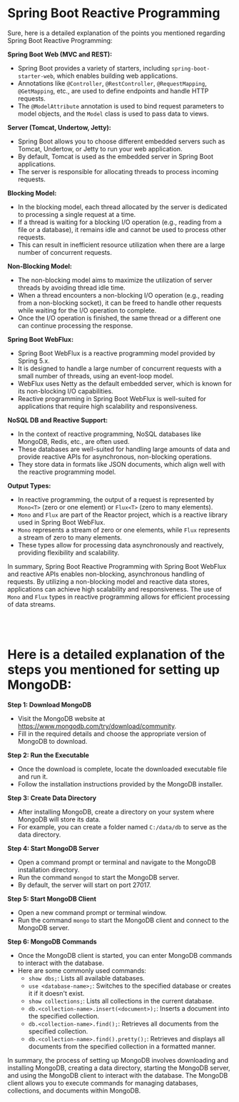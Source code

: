 # Spring Boot Reactive Programming

Sure, here is a detailed explanation of the points you mentioned regarding Spring Boot Reactive Programming:

**Spring Boot Web (MVC and REST):**
- Spring Boot provides a variety of starters, including `spring-boot-starter-web`, which enables building web applications.
- Annotations like `@Controller`, `@RestController`, `@RequestMapping`, `@GetMapping`, etc., are used to define endpoints and handle HTTP requests.
- The `@ModelAttribute` annotation is used to bind request parameters to model objects, and the `Model` class is used to pass data to views.

**Server (Tomcat, Undertow, Jetty):**
- Spring Boot allows you to choose different embedded servers such as Tomcat, Undertow, or Jetty to run your web application.
- By default, Tomcat is used as the embedded server in Spring Boot applications.
- The server is responsible for allocating threads to process incoming requests.

**Blocking Model:**
- In the blocking model, each thread allocated by the server is dedicated to processing a single request at a time.
- If a thread is waiting for a blocking I/O operation (e.g., reading from a file or a database), it remains idle and cannot be used to process other requests.
- This can result in inefficient resource utilization when there are a large number of concurrent requests.

**Non-Blocking Model:**
- The non-blocking model aims to maximize the utilization of server threads by avoiding thread idle time.
- When a thread encounters a non-blocking I/O operation (e.g., reading from a non-blocking socket), it can be freed to handle other requests while waiting for the I/O operation to complete.
- Once the I/O operation is finished, the same thread or a different one can continue processing the response.

**Spring Boot WebFlux:**
- Spring Boot WebFlux is a reactive programming model provided by Spring 5.x.
- It is designed to handle a large number of concurrent requests with a small number of threads, using an event-loop model.
- WebFlux uses Netty as the default embedded server, which is known for its non-blocking I/O capabilities.
- Reactive programming in Spring Boot WebFlux is well-suited for applications that require high scalability and responsiveness.

**NoSQL DB and Reactive Support:**
- In the context of reactive programming, NoSQL databases like MongoDB, Redis, etc., are often used.
- These databases are well-suited for handling large amounts of data and provide reactive APIs for asynchronous, non-blocking operations.
- They store data in formats like JSON documents, which align well with the reactive programming model.

**Output Types:**
- In reactive programming, the output of a request is represented by `Mono<T>` (zero or one element) or `Flux<T>` (zero to many elements).
- `Mono` and `Flux` are part of the Reactor project, which is a reactive library used in Spring Boot WebFlux.
- `Mono` represents a stream of zero or one elements, while `Flux` represents a stream of zero to many elements.
- These types allow for processing data asynchronously and reactively, providing flexibility and scalability.

In summary, Spring Boot Reactive Programming with Spring Boot WebFlux and reactive APIs enables non-blocking, asynchronous handling of requests. By utilizing a non-blocking model and reactive data stores, applications can achieve high scalability and responsiveness. The use of `Mono` and `Flux` types in reactive programming allows for efficient processing of data streams.

<br/>
<br/>

# Here is a detailed explanation of the steps you mentioned for setting up MongoDB:

**Step 1: Download MongoDB**
- Visit the MongoDB website at https://www.mongodb.com/try/download/community.
- Fill in the required details and choose the appropriate version of MongoDB to download.

**Step 2: Run the Executable**
- Once the download is complete, locate the downloaded executable file and run it.
- Follow the installation instructions provided by the MongoDB installer.

**Step 3: Create Data Directory**
- After installing MongoDB, create a directory on your system where MongoDB will store its data.
- For example, you can create a folder named `C:/data/db` to serve as the data directory.

**Step 4: Start MongoDB Server**
- Open a command prompt or terminal and navigate to the MongoDB installation directory.
- Run the command `mongod` to start the MongoDB server.
- By default, the server will start on port 27017.

**Step 5: Start MongoDB Client**
- Open a new command prompt or terminal window.
- Run the command `mongo` to start the MongoDB client and connect to the MongoDB server.

**Step 6: MongoDB Commands**
- Once the MongoDB client is started, you can enter MongoDB commands to interact with the database.
- Here are some commonly used commands:
   - `show dbs;`: Lists all available databases.
   - `use <database-name>;`: Switches to the specified database or creates it if it doesn't exist.
   - `show collections;`: Lists all collections in the current database.
   - `db.<collection-name>.insert(<document>);`: Inserts a document into the specified collection.
   - `db.<collection-name>.find();`: Retrieves all documents from the specified collection.
   - `db.<collection-name>.find().pretty();`: Retrieves and displays all documents from the specified collection in a formatted manner.

In summary, the process of setting up MongoDB involves downloading and installing MongoDB, creating a data directory, starting the MongoDB server, and using the MongoDB client to interact with the database. The MongoDB client allows you to execute commands for managing databases, collections, and documents within MongoDB.